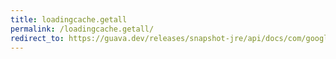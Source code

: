 ```yaml
---
title: loadingcache.getall
permalink: /loadingcache.getall/
redirect_to: https://guava.dev/releases/snapshot-jre/api/docs/com/google/common/cache/LoadingCache.html#getAll-java.lang.Iterable-
---
```

